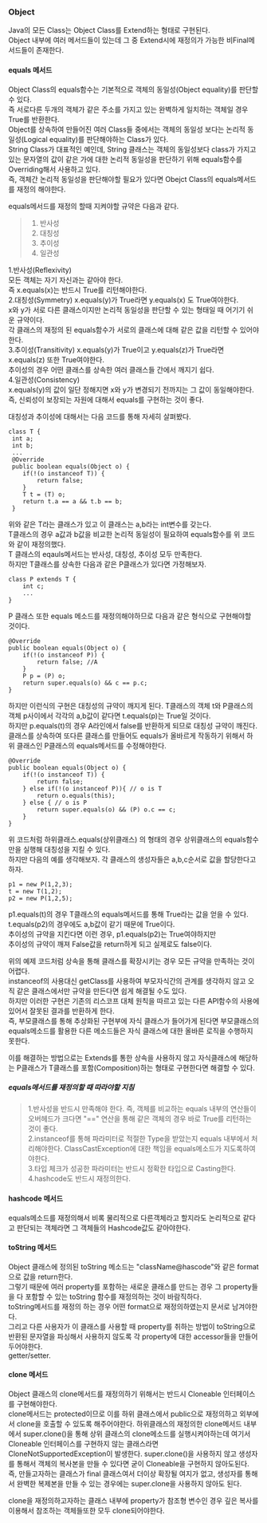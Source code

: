 ### Object
Java의 모든 Class는 Object Class를 Extend하는 형태로 구현된다.   
Object 내부에 여러 메서드들이 있는데 그 중 Extend시에 재정의가 가능한 비Final메서드들이 존재한다.   

#### equals 메서드
Object Class의 equals함수는 기본적으로 객체의 동일성(Object equality)를 판단할 수 있다.   
즉 서로다른 두개의 객체가 같은 주소를 가지고 있는 완벽하게 일치하는 객체일 경우 True를 반환한다.   
Object를 상속하여 만들어진 여러 Class들 중에서는 객체의 동일성 보다는 논리적 동일성(Logical equality)를 판단해야하는 Class가 있다.   
String Class가 대표적인 예인데, String 클래스는 객체의 동일성보다 class가 가지고있는 문자열의 값이 같은 가에 대한 논리적 동일성을 판단하기 위해 equals함수를 Overriding해서 사용하고 있다.  
즉, 객체간 논리적 동일성을 판단해야할 필요가 있다면 Obejct Class의 equals메서드를 재정의 해야한다.   

equals메서드를 재정의 할때 지켜야할 규약은 다음과 같다.
> 1. 반사성
> 2. 대칭성
> 3. 추이성
> 4. 일관성

1.반사성(Reflexivity)    
모든 객체는 자기 자신과는 같아야 한다.   
즉 x.equals(x)는 반드시 True를 리턴해야한다.   
2.대칭성(Symmetry)
x.equals(y)가 True라면 y.equals(x) 도 True여야한다.   
x와 y가 서로 다른 클래스이지만 논리적 동일성을 판단할 수 있는 형태일 때 어기기 쉬운 규약이다.   
각 클래스의 재정의 된 equals함수가 서로의 클래스에 대해 같은 값을 리턴할 수 있어야한다.   
3.추이성(Transitivity)
x.equals(y)가 True이고 y.equals(z)가 True라면 x.equals(z) 또한 True여야한다.   
추이성의 경우 어떤 클래스를 상속한 여러 클래스들 간에서 깨지기 쉽다.   
4.일관성(Consistency)   
x.equals(y)의 값이 일단 정해지면 x와 y가 변경되기 전까지는 그 값이 동일해야한다.   
즉, 신뢰성이 보장되는 자원에 대해서 equals를 구현하는 것이 좋다.   

대칭성과 추이성에 대해서는 다음 코드를 통해 자세히 살펴봤다.
```
class T {
 int a;
 int b;
 ...
 @Override
 public boolean equals(Object o) {
    if(!(o instanceof T)) {
        return false;
    }
    T t = (T) o;
    return t.a == a && t.b == b;
 }
```
위와 같은 T라는 클래스가 있고 이 클래스는 a,b라는 int변수를 갖는다.   
T클래스의 경우 a값과 b값을 비교한 논리적 동일성이 필요하여 equals함수를 위 코드와 같이 재정의했다.   
T 클래스의 eqauls메서드는 반사성, 대칭성, 추이성 모두 만족한다.   
하지만 T클래스를 상속한 다음과 같은 P클래스가 있다면 가정해보자.   
```
class P extends T {
    int c;
    ...
}
```
P 클래스 또한 equals 메소드를 재정의해야하므로 다음과 같은 형식으로 구현해야할 것이다.   
```
@Override
public boolean equals(Object o) {
    if(!(o instanceof P)) {
        return false; //A
    }
    P p = (P) o;
    return super.equals(o) && c == p.c;
}
```
하지만 이런식의 구현은 대칭성의 규약이 깨지게 된다. 
T클래스의 객체 t와 P클래스의 객체 p사이에서 각각의 a,b값이 같다면 t.equals(p)는 True일 것이다.   
하지만 p.equals(t)의 경우 A라인에서 false를 반환하게 되므로 대칭성 규약이 깨진다.   
클래스를 상속하여 또다른 클래스를 만들어도 equals가 올바르게 작동하기 위해서 하위 클래스인 P클래스의 equals메서드를 수정해야한다.   

```
@Override
public boolean equals(Object o) {
    if(!(o instanceof T)) {
        return false;
    } else if(!(o instanceof P)){ // o is T
        return o.equals(this);
    } else { // o is P
        return super.equals(o) && (P) o.c == c;
    }
}
```
위 코드처럼 하위클래스.equals(상위클래스) 의 형태의 경우 상위클래스의 equals함수만을 실행해 대칭성을 지킬 수 있다.   
하지만 다음의 예를 생각해보자. 각 클래스의 생성자들은 a,b,c순서로 값을 할당한다고 하자.   
```
p1 = new P(1,2,3);
t = new T(1,2);
p2 = new P(1,2,5);
```
p1.equals(t)의 경우 T클래스의 equals메서드를 통해 True라는 값을 얻을 수 있다.
t.equals(p2)의 경우에도 a,b값이 같기 때문에 True이다.   
추이성의 규약을 지킨다면 이런 경우, p1.equals(p2)는 True여야하지만    
추이성의 규약이 깨져 False값을 return하게 되고 실제로도 false이다.   

위의 예제 코드처럼 상속을 통해 클래스를 확장시키는 경우 모든 규약을 만족하는 것이 어렵다.   
instanceof의 사용대신 getClass를 사용하여 부모자식간의 관계를 생각하지 않고 오직 같은 클래스에서만 규약을 만든다면 쉽게 해결될 수도 있다.    
하지만 이러한 구현은 기존의 리스코프 대체 원칙을 따르고 있는 다른 API함수의 사용에 있어서 잘못된 결과를 반환하게 한다.   
즉, 부모클래스를 통해 추상화된 구현부에 자식 클래스가 들어가게 된다면 부모클래스의 equals메소드를 활용한 다른 메소드들은 자식 클래스에 대한 올바른 로직을 수행하지 못한다.   

이를 해결하는 방법으로는 Extends를 통한 상속을 사용하지 않고 자식클래스에 해당하는 P클래스가 T클래스를 포함(Composition)하는 형태로 구현한다면 해결할 수 있다.   
 
 
##### equals메서드를 재정의할 때 따라야할 지침
> 1.반사성을 반드시 만족해야 한다. 즉, 객체를 비교하는 equals 내부의 연산들이 오버헤드가 크다면 "==" 연산을 통해 같은 객체의 경우 바로 True를 리턴하는 것이 좋다.   
> 2.instanceof를 통해 파라미터로 적절한 Type을 받았는지 equals 내부에서 처리해야한다. ClassCastException에 대한 책임을 equals메소드가 지도록하여야한다.   
> 3.타입 체크가 성공한 파라미터는 반드시 정확한 타입으로 Casting한다.
> 4.hashcode도 반드시 재정의한다.   

#### hashcode 메서드
equals메소드를 재정의해서 비록 물리적으로 다른객체라고 할지라도 논리적으로 같다고 판단되는 객체라면 그 객체들의 Hashcode값도 같아야한다.    

#### toString 메서드
Object 클래스에 정의된 toString 메소드는 "className@hascode"와 같은 format으로 값을 return한다.   
그렇기 때문에 여러 property를 포함하는 새로운 클래스를 만드는 경우 그 property들을 다 포함할 수 있는 toString 함수를 재정의하는 것이 바람직하다.   
toString메서드를 재정의 하는 경우 어떤 format으로 재정의하였는지 문서로 남겨야한다.   
그리고 다른 사용자가 이 클래스를 사용할 때 property를 취하는 방법이 toString으로 반환된 문자열을 파싱해서 사용하지 않도록 각 property에 대한 accessor들을 만들어 두어야한다.   
getter/setter.   

#### clone 메서드
Object 클래스의 clone메서드를 재정의하기 위해서는 반드시 Cloneable 인터페이스를 구현해야한다.   
clone메서드는 protected이므로 이를 하위 클래스에서 public으로 재정의하고 외부에서 clone을 호출할 수 있도록 해주어야한다. 
하위클래스의 재정의한 clone메서드 내부에서 super.clone()을 통해 상위 클래스의 clone메소드를 실행시켜야하는데 여기서 Cloneable 인터페이스를 구현하지 않는 클래스라면   
CloneNotSupportedException이 발생한다. super.clone()을 사용하지 않고 생성자를 통해서 객체의 복사본을 만들 수 있다면 굳이 Cloneable을 구현하지 않아도된다.   
즉, 만들고자하는 클래스가 final 클래스여서 더이상 확장될 여지가 없고, 생성자를 통해서 완벽한 복제본을 만들 수 있는 경우에는 super.clone을 사용하지 않아도 된다.   

clone을 재정의하고자하는 클래스 내부에 property가 참조형 변수인 경우 깊은 복사를 이용해서 참조하는 객체들또한 모두 clone되어야한다.   

   
